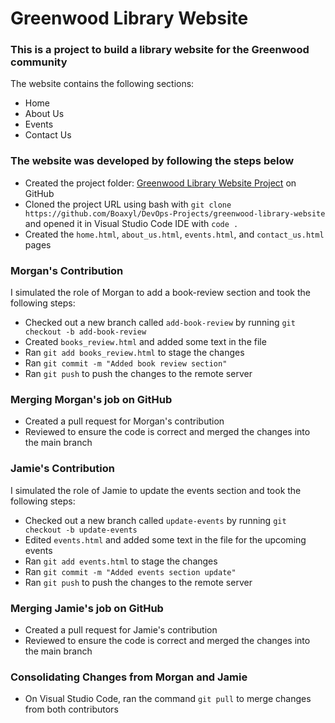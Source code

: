# Greenwood Library Website

### This is a project to build a library website for the Greenwood community

The website contains the following sections:

- Home
- About Us
- Events
- Contact Us

### The website was developed by following the steps below
- Created the project folder: [Greenwood Library Website Project](https://github.com/Boaxyl/DevOps-Projects/greenwood-library-website) on GitHub
- Cloned the project URL using bash with `git clone https://github.com/Boaxyl/DevOps-Projects/greenwood-library-website` and opened it in Visual Studio Code IDE with `code .`
- Created the `home.html`, `about_us.html`, `events.html`, and `contact_us.html` pages

### Morgan's Contribution
I simulated the role of Morgan to add a book-review section and took the following steps:
- Checked out a new branch called `add-book-review` by running `git checkout -b add-book-review`
- Created `books_review.html` and added some text in the file
- Ran `git add books_review.html` to stage the changes
- Ran `git commit -m "Added book review section"`
- Ran `git push` to push the changes to the remote server

### Merging Morgan's job on GitHub
- Created a pull request for Morgan's contribution
- Reviewed to ensure the code is correct and merged the changes into the main branch

### Jamie's Contribution
I simulated the role of Jamie to update the events section and took the following steps:
- Checked out a new branch called `update-events` by running `git checkout -b update-events`
- Edited `events.html` and added some text in the file for the upcoming events
- Ran `git add events.html` to stage the changes
- Ran `git commit -m "Added events section update"`
- Ran `git push` to push the changes to the remote server

### Merging Jamie's job on GitHub
- Created a pull request for Jamie's contribution
- Reviewed to ensure the code is correct and merged the changes into the main branch

### Consolidating Changes from Morgan and Jamie
- On Visual Studio Code, ran the command `git pull` to merge changes from both contributors
